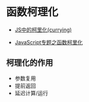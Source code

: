 # 函数柯理化


- [JS中的柯里化(currying)](https://www.zhangxinxu.com/wordpress/2013/02/js-currying/)

- [JavaScript专题之函数柯里化](https://github.com/mqyqingfeng/Blog/issues/42)


## 柯理化的作用

- 参数复用
- 提前返回
- 延迟计算/运行
